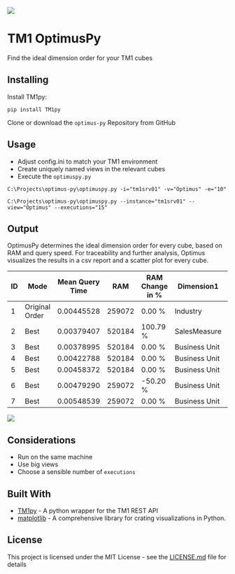 
![](https://github.com/cubewise-code/optimus-py/blob/master/images/logo.png)

# TM1 OptimusPy

Find the ideal dimension order for your TM1 cubes

## Installing

Install TM1py:
```
pip install TM1py
```

Clone or download the `optimus-py` Repository from GitHub


## Usage

* Adjust config.ini to match your TM1 environment
* Create uniquely named views in the relevant cubes
* Execute the `optimuspy.py`

```
C:\Projects\optimus-py\optimuspy.py -i="tm1srv01" -v="Optimus" -e="10"
```

```
C:\Projects\optimus-py\optimuspy.py --instance="tm1srv01" --view="Optimus" --executions="15"
```

## Output

OptimusPy determines the ideal dimension order for every cube, based on RAM and query speed.
For traceability and further analysis, Optimus visualizes the results in a csv report and a scatter plot for every cube.


|ID |Mode          |Mean Query Time|RAM   |RAM Change in %|Dimension1   |Dimension2  |Dimension3  |Dimension4  |Dimension5   |Dimension6  |Dimension7|Dimension8|Dimension9   |
|---|--------------|---------------|------|---------------|-------------|------------|------------|------------|-------------|------------|----------|----------|-------------|
|1  |Original Order|0.00445528     |259072|0.00 %         |Industry     |SalesMeasure|Product     |Executive   |Business Unit|Customer    |Version   |State     |Time         |
|2  |Best          |0.00379407     |520184|100.79 %       |SalesMeasure |Customer    |Executive   |Industry    |Product      |State       |Time      |Version   |Business Unit|
|3  |Best          |0.00378995     |520184|0.00 %         |Business Unit|SalesMeasure|Executive   |Industry    |Product      |State       |Time      |Version   |Customer     |
|4  |Best          |0.00422788     |520184|0.00 %         |Business Unit|Customer    |SalesMeasure|Industry    |Product      |State       |Time      |Version   |Executive    |
|5  |Best          |0.00458372     |520184|0.00 %         |Business Unit|Customer    |Executive   |SalesMeasure|Product      |State       |Time      |Version   |Industry     |
|6  |Best          |0.00479290     |259072|-50.20 %       |Business Unit|Customer    |Executive   |Industry    |SalesMeasure |State       |Time      |Version   |Product      |
|7  |Best          |0.00548539     |259072|0.00 %         |Business Unit|Customer    |Executive   |Industry    |Product      |SalesMeasure|Time      |Version   |State        |

![](https://github.com/cubewise-code/optimus-py/blob/master/images/scatter_plot.png)

## Considerations
- Run on the same machine
- Use big views 
- Choose a sensible number of `executions`


## Built With

* [TM1py](https://github.com/cubewise-code/TM1py) - A python wrapper for the TM1 REST API
* [matplotlib](https://github.com/matplotlib/matplotlib) - A comprehensive library for crating visualizations in Python.


## License

This project is licensed under the MIT License - see the [LICENSE.md](LICENSE.md) file for details
